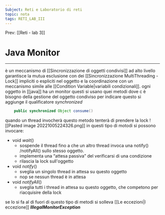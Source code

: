 ```yaml
---
Subject: Reti e Laboratorio di reti
topic: nota
tags: RETI_LAB_III
---
```


Prev: [[Reti - lab 3]]

# Java Monitor
---
è un meccanismo di [[Sincronizzazione di oggetti condivisi]] ad alto livello garantisce la mutua esclusione con dei [[Sincronizzazione MultiThreading - Lock]] impliciti o espliciti nel oggetto e la coordinazione con un meccanismo simile alle [[Condition Variable|variabili condizionali]].
ogni oggetto in [[java]] ha un monitor
questi si usano quei metodi dove c è bisogno della gestione del oggetto condiviso per indicare questo si aggiunge il qualificatore _synchronized_ 
```java
	public synchronized Object consume() 
```
quando un thread invocherà questo metodo tenterà di prendere la lock
![[Pasted image 20221005224326.png]]
in questi tipo di motodi si possono invocare:
- void _wait_() 
	- sospende il thread fino a che un altro thread invoca una notify() /notifyAll() sullo stesso oggetto. 
	- implementa una “attesa passiva” del verificarsi di una condizione 
	- rilascia la lock sull'oggetto 
- void _notify_() 
	- sveglia un singolo thread in attesa su questo oggetto 
	- nop se nessun thread è in attesa
- void _notifyAll_() 
	- sveglia tutti i thread in attesa su questo oggetto, che competono per riacquisire della lock

se lo si fa al di fuori di questo tipo di metodi si solleva [[Le eccezioni|l eccezione]] *__IllegalMonitorException__*
